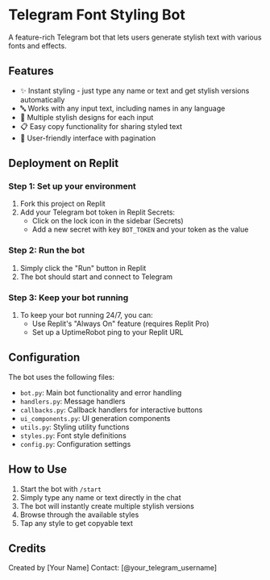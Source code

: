 # Telegram Font Styling Bot

A feature-rich Telegram bot that lets users generate stylish text with various fonts and effects.

## Features

- ✨ Instant styling - just type any name or text and get stylish versions automatically
- 🔤 Works with any input text, including names in any language
- 🎨 Multiple stylish designs for each input
- 📋 Easy copy functionality for sharing styled text
- 📱 User-friendly interface with pagination

## Deployment on Replit

### Step 1: Set up your environment

1. Fork this project on Replit
2. Add your Telegram bot token in Replit Secrets:
   - Click on the lock icon in the sidebar (Secrets)
   - Add a new secret with key `BOT_TOKEN` and your token as the value

### Step 2: Run the bot

1. Simply click the "Run" button in Replit
2. The bot should start and connect to Telegram

### Step 3: Keep your bot running

1. To keep your bot running 24/7, you can:
   - Use Replit's "Always On" feature (requires Replit Pro)
   - Set up a UptimeRobot ping to your Replit URL

## Configuration

The bot uses the following files:
- `bot.py`: Main bot functionality and error handling
- `handlers.py`: Message handlers
- `callbacks.py`: Callback handlers for interactive buttons
- `ui_components.py`: UI generation components
- `utils.py`: Styling utility functions
- `styles.py`: Font style definitions
- `config.py`: Configuration settings

## How to Use

1. Start the bot with `/start`
2. Simply type any name or text directly in the chat
3. The bot will instantly create multiple stylish versions
4. Browse through the available styles
5. Tap any style to get copyable text

## Credits

Created by [Your Name]
Contact: [@your_telegram_username] 